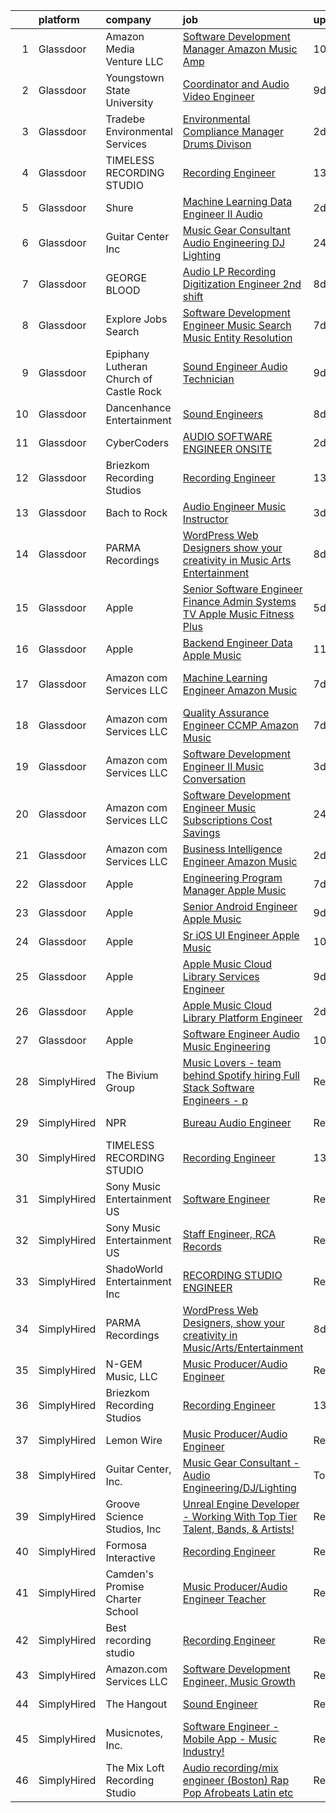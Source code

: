 

|    | platform    | company                                 | job                                                                                                                                                                                                                                                                                                                                                                                                                                                                                                                                                                                                                                                                                                                                                                                                                                                                                                                                                                                                                                                                                                                                                                                                                                                                                                                                                                                                                                                                       | update_time   | location                 |
|---:|:------------|:----------------------------------------|:--------------------------------------------------------------------------------------------------------------------------------------------------------------------------------------------------------------------------------------------------------------------------------------------------------------------------------------------------------------------------------------------------------------------------------------------------------------------------------------------------------------------------------------------------------------------------------------------------------------------------------------------------------------------------------------------------------------------------------------------------------------------------------------------------------------------------------------------------------------------------------------------------------------------------------------------------------------------------------------------------------------------------------------------------------------------------------------------------------------------------------------------------------------------------------------------------------------------------------------------------------------------------------------------------------------------------------------------------------------------------------------------------------------------------------------------------------------------------|:--------------|:-------------------------|
|  1 | Glassdoor   | Amazon Media Venture LLC                | [Software Development Manager  Amazon Music  Amp](https://www.glassdoor.com/partner/jobListing.htm?pos=126&ao=1136043&s=58&guid=00000181bdafc1bb8bd93737e8e45623&src=GD_JOB_AD&t=SR&vt=w&cs=1_4fce9f78&cb=1656744821504&jobListingId=1007954871542&jrtk=3-0-1g6uqvgf1kbmt801-1g6uqvgfeia0r800-272dfb7393a6fc12-)                                                                                                                                                                                                                                                                                                                                                                                                                                                                                                                                                                                                                                                                                                                                                                                                                                                                                                                                                                                                                                                                                                                                                          | 10d           | Irvine, CA               |
|  2 | Glassdoor   | Youngstown State University             | [Coordinator and Audio Video Engineer](https://www.glassdoor.com/partner/jobListing.htm?pos=123&ao=1136043&s=58&guid=00000181bdafc1bb8bd93737e8e45623&src=GD_JOB_AD&t=SR&vt=w&cs=1_3bf7ceaa&cb=1656744821500&jobListingId=1007957029518&jrtk=3-0-1g6uqvgf1kbmt801-1g6uqvgfeia0r800-4bff3de46b611e70-)                                                                                                                                                                                                                                                                                                                                                                                                                                                                                                                                                                                                                                                                                                                                                                                                                                                                                                                                                                                                                                                                                                                                                                     | 9d            | Youngstown, OH           |
|  3 | Glassdoor   | Tradebe Environmental Services          | [Environmental Compliance Manager   Drums Divison](https://www.glassdoor.com/partner/jobListing.htm?pos=127&ao=1136043&s=58&guid=00000181bdafc1bb8bd93737e8e45623&src=GD_JOB_AD&t=SR&vt=w&ea=1&cs=1_a3322624&cb=1656744821504&jobListingId=1007970880554&jrtk=3-0-1g6uqvgf1kbmt801-1g6uqvgfeia0r800-cf13d70524adebc5-)                                                                                                                                                                                                                                                                                                                                                                                                                                                                                                                                                                                                                                                                                                                                                                                                                                                                                                                                                                                                                                                                                                                                                    | 2d            | Millington, TN           |
|  4 | Glassdoor   | TIMELESS RECORDING STUDIO               | [Recording Engineer](https://www.glassdoor.com/partner/jobListing.htm?pos=118&ao=1136043&s=58&guid=00000181bdafc1bb8bd93737e8e45623&src=GD_JOB_AD&t=SR&vt=w&ea=1&cs=1_f057ea28&cb=1656744821499&jobListingId=1007949019689&jrtk=3-0-1g6uqvgf1kbmt801-1g6uqvgfeia0r800-52673f44efd9a9a5-)                                                                                                                                                                                                                                                                                                                                                                                                                                                                                                                                                                                                                                                                                                                                                                                                                                                                                                                                                                                                                                                                                                                                                                                  | 13d           | Cincinnati, OH           |
|  5 | Glassdoor   | Shure                                   | [Machine Learning Data Engineer II  Audio ](https://www.glassdoor.com/partner/jobListing.htm?pos=119&ao=1136043&s=58&guid=00000181bdafc1bb8bd93737e8e45623&src=GD_JOB_AD&t=SR&vt=w&cs=1_4aa8223d&cb=1656744821500&jobListingId=1007971074899&jrtk=3-0-1g6uqvgf1kbmt801-1g6uqvgfeia0r800-275af2a80abb2847-)                                                                                                                                                                                                                                                                                                                                                                                                                                                                                                                                                                                                                                                                                                                                                                                                                                                                                                                                                                                                                                                                                                                                                                | 2d            | Niles, IL                |
|  6 | Glassdoor   | Guitar Center  Inc                      | [Music Gear Consultant   Audio Engineering DJ Lighting](https://www.glassdoor.com/partner/jobListing.htm?pos=110&ao=1110586&s=58&guid=00000181bdafc1bb8bd93737e8e45623&src=GD_JOB_AD&t=SR&vt=w&ea=1&cs=1_4b3b576b&cb=1656744821499&jobListingId=1007977613458&cpc=7AD1D84939BBEEF3&jrtk=3-0-1g6uqvgf1kbmt801-1g6uqvgfeia0r800-581e8f2fb3f00138--6NYlbfkN0B-XkD931Z_CfTt1xk_J8Xb09JRPDG-yzCpVixI3vwp10mNhCF8nhCZPG4aROChdzgkR2-Flt9Mfmw6orsD9pu5-Wdj8V0pQXTUT-xZi8cwCc3adf9snIYkQOzb6ADPovnPR6yQ-Us9QOi4ilUyFghRQ3Yb-4XqHqQnJOVT3m0suo9LV4Dvc7cqMyzmtBW1DfrSf6fRljGzeN38_LFF8rpOA6sP7rNk0dw8Hc2BZhaAJy59m5MVJgNDbrBczJj82ZtkifXxZTmjtxEAV74iQr9fZHEIa553M2sTCKjoauNXQ5wUuOfCB1ASe5qDVcEW7uEWldHj2t8IUhLENl_Bu2dhQhhJizgVQtCfh5qrMnurf_a3i_wcaBqHeHJ9zHQYEhNCQg8EbcgCtIID_zIUSdZYnI8yTdwPBVGJMykaiVQtx0hhS92XxhJVBAb637RqBU0L45tXcGxk0Pasj-5_jeSRBpN0pBfvyfdHJiMssPJfCkWvFYu7xXGyi0e8oBPFGxxL9Cs9xFqjdw%3D%3D)                                                                                                                                                                                                                                                                                                                                                                                                                                                                                                                                                              | 24h           | Nashville, TN            |
|  7 | Glassdoor   | GEORGE BLOOD                            | [Audio LP Recording Digitization Engineer  2nd shift](https://www.glassdoor.com/partner/jobListing.htm?pos=120&ao=1136043&s=58&guid=00000181bdafc1bb8bd93737e8e45623&src=GD_JOB_AD&t=SR&vt=w&cs=1_e644403b&cb=1656744821500&jobListingId=1007959721059&jrtk=3-0-1g6uqvgf1kbmt801-1g6uqvgfeia0r800-94ce0a851b55452b-)                                                                                                                                                                                                                                                                                                                                                                                                                                                                                                                                                                                                                                                                                                                                                                                                                                                                                                                                                                                                                                                                                                                                                      | 8d            | Fort Washington, PA      |
|  8 | Glassdoor   | Explore Jobs Search                     | [Software Development Engineer   Music Search  Music Entity Resolution](https://www.glassdoor.com/partner/jobListing.htm?pos=117&ao=1136043&s=58&guid=00000181bdafc1bb8bd93737e8e45623&src=GD_JOB_AD&t=SR&vt=w&cs=1_ded4a76b&cb=1656744821499&jobListingId=1007961461664&jrtk=3-0-1g6uqvgf1kbmt801-1g6uqvgfeia0r800-4cab3878edebe805-)                                                                                                                                                                                                                                                                                                                                                                                                                                                                                                                                                                                                                                                                                                                                                                                                                                                                                                                                                                                                                                                                                                                                    | 7d            | San Francisco, CA        |
|  9 | Glassdoor   | Epiphany Lutheran Church of Castle Rock | [Sound Engineer  Audio Technician ](https://www.glassdoor.com/partner/jobListing.htm?pos=122&ao=1136043&s=58&guid=00000181bdafc1bb8bd93737e8e45623&src=GD_JOB_AD&t=SR&vt=w&ea=1&cs=1_3288658a&cb=1656744821500&jobListingId=1007956823232&jrtk=3-0-1g6uqvgf1kbmt801-1g6uqvgfeia0r800-3de154c4f66dd65c-)                                                                                                                                                                                                                                                                                                                                                                                                                                                                                                                                                                                                                                                                                                                                                                                                                                                                                                                                                                                                                                                                                                                                                                   | 9d            | Castle Rock, CO          |
| 10 | Glassdoor   | Dancenhance Entertainment               | [Sound Engineers](https://www.glassdoor.com/partner/jobListing.htm?pos=125&ao=1136043&s=58&guid=00000181bdafc1bb8bd93737e8e45623&src=GD_JOB_AD&t=SR&vt=w&cs=1_2913ab21&cb=1656744821504&jobListingId=1007959494251&jrtk=3-0-1g6uqvgf1kbmt801-1g6uqvgfeia0r800-d0f3d38b7fd0f498-)                                                                                                                                                                                                                                                                                                                                                                                                                                                                                                                                                                                                                                                                                                                                                                                                                                                                                                                                                                                                                                                                                                                                                                                          | 8d            | Oklahoma                 |
| 11 | Glassdoor   | CyberCoders                             | [AUDIO SOFTWARE ENGINEER   ONSITE](https://www.glassdoor.com/partner/jobListing.htm?pos=111&ao=1110586&s=58&guid=00000181bdafc1bb8bd93737e8e45623&src=GD_JOB_AD&t=SR&vt=w&ea=1&cs=1_b8707264&cb=1656744821499&jobListingId=1007971116105&cpc=AC285F3A3ECA6BB0&jrtk=3-0-1g6uqvgf1kbmt801-1g6uqvgfeia0r800-7de74258abef3f4f--6NYlbfkN0CpFJQzrgRR8WqXWK1qKKEqALWJw739KlKqr2H-MSI4eoBlI4EFrmor2FYZMP3muM22GLzNsMmROHlFnW462upHBo16MwKCrZUPY5sbUmJVvFgZlZOB6K4TTBzV2oLj440xyaVcRxuZVT_JFALo6hknkCb_DgauWlCsisZ6WgS4VPUdUOmzlgbvnAcsg0WfgmmzFDbzS40NtatdzRm2Y4wsQg0Io2N_oNWiroKqvBMnvbaM6vd2OT2E7WLrcOqtoRA46PNsdbj6WX9gZEDnErCPCMReEcrV6bciTWRkp13bcQ34_x47zUlaBf1nSZfyileAdQAAdr9BmHeijXpNqP3-d2ah9NBqDnnIW56MDm1tSPpqBS9mvf8zI2dMR8L6wEWiXIrjXxeHKDT-kQfJ6CcU8xIIcHD1ntbiF9agKnINsVU64CAkd_EIBSodklTaqtOuOMSeTRDSnKHpt0-3Lf6c3YDbOio4T2Nk79bBGpwf6oU5enUjk4SAfnbV6kK3nrOHaAD_1pXq_2-u1eHDEGiZzBpoHXhzfJkZntCwxWcM1P1K22ulPLsS8EhGqD1MVLfj7qv2VNGaKXht_-wi2oDyIrst7pMn7nliBwnzU48TlYAAet6qkopOGU3nUb5q9v0QF9_HyaPBv-BIoJQ0ftjKqplOSl5_aFWUtnrO3QvT0SWo_V6W248tHea4cWDs2P6noJAzTxKo7uISjIIbuZ6864fs7bj8slzBa2keBHChf4p_UL-9kIJzIl0Ta9GfBpSUAMNebA5UbjO-jOFzspk-gpK697v9eZNQQEm2djx3AWB5Z-V_g7GG9ViUG5Z-evcaro_qSDYj0CfLKA-F-DtXRUAQvOCCEh9OCwX4m3IbM_WDxKpHQ3G14Cv1ZuLIubUDSG-Qcm-Ho93kuKuTw02SNrQ5DG71g5AjkURFVceXft4NGHqAZBwpsQ-uWfKc_41qzutMSUWlzseCLSYiVKEF3utq7hr5Goo%3D)                                                                                                 | 2d            | San Jose, CA             |
| 12 | Glassdoor   | Briezkom Recording Studios              | [Recording Engineer](https://www.glassdoor.com/partner/jobListing.htm?pos=115&ao=1136043&s=58&guid=00000181bdafc1bb8bd93737e8e45623&src=GD_JOB_AD&t=SR&vt=w&ea=1&cs=1_719086bf&cb=1656744821499&jobListingId=1007949003348&jrtk=3-0-1g6uqvgf1kbmt801-1g6uqvgfeia0r800-642744c452f28506-)                                                                                                                                                                                                                                                                                                                                                                                                                                                                                                                                                                                                                                                                                                                                                                                                                                                                                                                                                                                                                                                                                                                                                                                  | 13d           | Alhambra, CA             |
| 13 | Glassdoor   | Bach to Rock                            | [Audio Engineer Music Instructor](https://www.glassdoor.com/partner/jobListing.htm?pos=124&ao=1136043&s=58&guid=00000181bdafc1bb8bd93737e8e45623&src=GD_JOB_AD&t=SR&vt=w&ea=1&cs=1_cc9fe1c0&cb=1656744821504&jobListingId=1007969570297&jrtk=3-0-1g6uqvgf1kbmt801-1g6uqvgfeia0r800-cbe3092fae1a7e08-)                                                                                                                                                                                                                                                                                                                                                                                                                                                                                                                                                                                                                                                                                                                                                                                                                                                                                                                                                                                                                                                                                                                                                                     | 3d            | Leesburg, VA             |
| 14 | Glassdoor   | PARMA Recordings                        | [WordPress Web Designers  show your creativity in Music Arts Entertainment](https://www.glassdoor.com/partner/jobListing.htm?pos=107&ao=1110586&s=58&guid=00000181bdafc1bb8bd93737e8e45623&src=GD_JOB_AD&t=SR&vt=w&ea=1&cs=1_2437b78d&cb=1656744821498&jobListingId=1007960095074&cpc=334ABAF5D42DC775&jrtk=3-0-1g6uqvgf1kbmt801-1g6uqvgfeia0r800-a51dcf66eccc53eb--6NYlbfkN0BMd6i3W3qmAtDke4ZitYLMBEMpVvOQU_aO9JUqgRRkgwDvgaVV8jWDDkXv0s9VdhdFtp8vgpc7Xd14geBqCVRfeb-Zk2gFUWrnzfN3CO7_Kshg7e9lFPeLlS31PbWmaUmDuWqBwBaZIqP5E8OfSbZVpgw5zRAc4LpRHBRqxyh3tAhzUrHfLFIfhkH6S2Qey-btaqebbnX1MBBMzlQoOeJtW8ybLZZC5nolkDVroiYQCWkt9lb_soEjy0V1igVgP9F2a1aeTdzqUCYlKBvyGMAZxW_t2RR19tRsZ98MeI6SaZm_1NYlEzq6K_Lu9zxtEcWDqjPQgNm0hzwFw_qLcQvEevSry0M8BCmhXPEHrwxmcMJ7452PPaUxzcnpxuwVcLVw21juZ7MpywGMH6ROHf7ljALC1gTUfVwi9K7EzuS-b678cITvf0HwPa9upXKiQtXj9l6WlkLwaR6FoCrzTTorJpNz9_Y_rFCocQI6iNhP2ypGnBKOWTKEzeUKMuvV-8ltnaZewbdlRwWsvsWq1VlT8Q7RubUynm2wfkbWhVE4mCmEvskljxsc)                                                                                                                                                                                                                                                                                                                                                                                                                                                                                                      | 8d            | Remote                   |
| 15 | Glassdoor   | Apple                                   | [Senior Software Engineer   Finance   Admin Systems  TV   Apple Music  Fitness Plus ](https://www.glassdoor.com/partner/jobListing.htm?pos=108&ao=1110586&s=58&guid=00000181bdafc1bb8bd93737e8e45623&src=GD_JOB_AD&t=SR&vt=w&cs=1_61ad61d0&cb=1656744821498&jobListingId=1007965233471&cpc=32EE424DE2B657EB&jrtk=3-0-1g6uqvgf1kbmt801-1g6uqvgfeia0r800-ae0f27bdc28e0250--6NYlbfkN0BvKrLyj5gPmtZO9T8euul8TCxuuKNOtzRJOomxnwSEodTz2Bc-sPZlADHp0xxmf8VeuY8ylQRai-V3wvVX6caqz5RJ_LZ51DxmtvWx3a9Ex-8fRZnA-0QSTxhEYtCWdU7hfwLK5xjTM-lnW3XaidCgOmivPDNDQqkpJxlrl9kv16zhXmhhX9m71aeujv4-tblj9pHlwtX4e2zYWMlzk-LslbOiIFbPEfRKznJtBToQj4T5qoYcR4kwmOZ2r4GiYfEaDEduYTILJV-Wjz7sRzy2ec1FIrJqs1R-GVQIp-ZweW80GF9namP8ldk3tc5JYV4UD2DENXD2JCv1vAAxUHzpReTMfzxJxdipgiUsviDRlJiQaJmGxaq7AUo_ie_mu8bvdBGnaXnR2qhny4MUtQQ8-XIdIl-OejNkr3pqJ21MlNWGGlX8g_t-uBfqtluZNlRXfLk0QgFKh2y1lEgH_QZ-_LRUHodQJBMbhJ9cxN6Ofx0VXBoSOvE6TqnP2gkz9b-l8wmu877HopDexZtC9EaJ-bBXvdn3S7XRYCMqhJMC9yM9D071I-30neBR-VCznAg-5hN_ZJeVH958PZWgA7D6iaA-wCMstAiFcpFPEGqtPUPYHE6Ne0kqpY2FyZ4hWDvcoHGXywumpzwE3u61nxI53W7PQx0zSGAciBPzMJhuvbztOYUCzGEcWfivsVXlbJZpYl28dAgi3T5PdWtDQI46PjnwRx6oTG-azzpUMylM237O0Crc8VPyAlL-O3XuoRw7eS_qHiPQrCOLCk6Y3t1qpSCDmWmhTLYNlg_kH-1jbVPxKySetjTgF7Bv5L8UtH6_cQArOaUpBgohLZ_SIoNK_xeQaRu1TPAlUaBOVLVI1bIX6nHTG_-lnLvDlY5bv_Ts86WlU-SSWWzVz89LzIzNzNPpIwFjsuZSocmtLUkkUX30F2rE6PPPZ6AF7EfbyZfrY8j-spAkoZLEv7d_uf4WOyikwlh8eiiUCb2OdSAVKIslSCKVmJ4JfJtkD6BOH-yYKrLDxJkIMu0QRChSjS5H) | 5d            | Austin, TX               |
| 16 | Glassdoor   | Apple                                   | [Backend Engineer Data   Apple Music](https://www.glassdoor.com/partner/jobListing.htm?pos=102&ao=1110586&s=58&guid=00000181bdafc1bb8bd93737e8e45623&src=GD_JOB_AD&t=SR&vt=w&cs=1_62e6795e&cb=1656744821497&jobListingId=1007950938244&cpc=AC285F3A3ECA6BB0&jrtk=3-0-1g6uqvgf1kbmt801-1g6uqvgfeia0r800-12d83685509c3883--6NYlbfkN0BvKrLyj5gPmtZO9T8euul8TCxuuKNOtzRJOomxnwSEodTz2Bc-sPZlFpP0h5lDivqTF5_QeIpS_cDvN7FQMh8G5Q27mXkfq6J_zu8iXTfNQv2d91851vXbBzAq-u4LhSiSVS7JHPHJJPqd4DPZm67dI48mIQvipeOSk8vKm-DGTOhc4L3FQCZWnaSf73PTzXzF7wB2kBPKWhufGoyRmyX35pmR5q0XtBB_HgPpHOyNhTQMTqYvX3LwfxjLg_0TEDDN-9kmx067n4PHjquhpdB3MPIJEVyf4scEaV8lCAnNkz_rNMrtYmjuf_EFqhuyJbXVCTE1nGyKJW3yJLAykwbtgZBLXzFqrULxH6gAS48uhYSe4SxyPRVmvt1xmlijK6G-PDjP8q1zWkRmANf7QLIWfwESgCzy7wrtEapiO7CuUkddOzD0r7SkQfArat18w5WXjOOIwwzbiWt0Php9H3xVdZodSNWStPR6AcvIviD96O7ky81FqIKm4sPJHAwnl1_R98aJy6jKOoDwxw_W04jumQh3Xz6Diq2gJBzlK4xzxydbQ4lyLdDB_sGiG90-N6Pf5_2ybgDHH8Zk1fO2Un18GUgzKpfK_MpKeRGwwltDdAlsFPq_iwRpWLDbT3FpNaLbuUY8TDmlklgwV58Y89KC6-QgrkwvddNVFwZq2MqGLHjp5cDxzocYmWuvlD4GzG-qtOBENOj1VzmyPEG9nrT3igcR6Hs1z0dfsAWGkP-h8I1tSGAjihrO6jUftXmFcF0g2dc7_LUjmS8Do2NrpzGkovVEf80PHAAaxEWn8txfAJTnUv52gvbo7QOskI6FCiwOXrTriTG1zhggdjoFgimY72XDxmnkLAJvqblxGeCTAjnIif4EVdceEsqmxjVm4MQv2D9gpkfLtCC0ngOYnIc3ejYMdA822A8MMMqcMTEquscv2B56ZJPV___oBD_Olo0c9F6PaJ-7OoBfPmKcNlu7)                                                                                                                 | 11d           | New York, NY             |
| 17 | Glassdoor   | Amazon com Services LLC                 | [Machine Learning Engineer  Amazon Music](https://www.glassdoor.com/partner/jobListing.htm?pos=114&ao=1136043&s=58&guid=00000181bdafc1bb8bd93737e8e45623&src=GD_JOB_AD&t=SR&vt=w&cs=1_fc49818a&cb=1656744821499&jobListingId=1007962183549&jrtk=3-0-1g6uqvgf1kbmt801-1g6uqvgfeia0r800-7c0081a0693f6e3b-)                                                                                                                                                                                                                                                                                                                                                                                                                                                                                                                                                                                                                                                                                                                                                                                                                                                                                                                                                                                                                                                                                                                                                                  | 7d            | San Francisco, CA        |
| 18 | Glassdoor   | Amazon com Services LLC                 | [Quality Assurance Engineer  CCMP  Amazon Music](https://www.glassdoor.com/partner/jobListing.htm?pos=121&ao=1136043&s=58&guid=00000181bdafc1bb8bd93737e8e45623&src=GD_JOB_AD&t=SR&vt=w&cs=1_c311abae&cb=1656744821500&jobListingId=1007961126346&jrtk=3-0-1g6uqvgf1kbmt801-1g6uqvgfeia0r800-e1f2d08a6e96a4b8-)                                                                                                                                                                                                                                                                                                                                                                                                                                                                                                                                                                                                                                                                                                                                                                                                                                                                                                                                                                                                                                                                                                                                                           | 7d            | San Francisco, CA        |
| 19 | Glassdoor   | Amazon com Services LLC                 | [Software Development Engineer II  Music Conversation](https://www.glassdoor.com/partner/jobListing.htm?pos=113&ao=1136043&s=58&guid=00000181bdafc1bb8bd93737e8e45623&src=GD_JOB_AD&t=SR&vt=w&cs=1_deebea3d&cb=1656744821499&jobListingId=1007969199509&jrtk=3-0-1g6uqvgf1kbmt801-1g6uqvgfeia0r800-80c791973155ad87-)                                                                                                                                                                                                                                                                                                                                                                                                                                                                                                                                                                                                                                                                                                                                                                                                                                                                                                                                                                                                                                                                                                                                                     | 3d            | Seattle, WA              |
| 20 | Glassdoor   | Amazon com Services LLC                 | [Software Development Engineer  Music Subscriptions Cost Savings](https://www.glassdoor.com/partner/jobListing.htm?pos=112&ao=1136043&s=58&guid=00000181bdafc1bb8bd93737e8e45623&src=GD_JOB_AD&t=SR&vt=w&cs=1_c2f87f30&cb=1656744821499&jobListingId=1007976089057&jrtk=3-0-1g6uqvgf1kbmt801-1g6uqvgfeia0r800-28bc9f5ad4eb9c12-)                                                                                                                                                                                                                                                                                                                                                                                                                                                                                                                                                                                                                                                                                                                                                                                                                                                                                                                                                                                                                                                                                                                                          | 24h           | San Francisco, CA        |
| 21 | Glassdoor   | Amazon com Services LLC                 | [Business Intelligence Engineer  Amazon Music](https://www.glassdoor.com/partner/jobListing.htm?pos=116&ao=1136043&s=58&guid=00000181bdafc1bb8bd93737e8e45623&src=GD_JOB_AD&t=SR&vt=w&cs=1_c0e5ea7e&cb=1656744821499&jobListingId=1007971263077&jrtk=3-0-1g6uqvgf1kbmt801-1g6uqvgfeia0r800-5bd6390416243998-)                                                                                                                                                                                                                                                                                                                                                                                                                                                                                                                                                                                                                                                                                                                                                                                                                                                                                                                                                                                                                                                                                                                                                             | 2d            | Seattle, WA              |
| 22 | Glassdoor   | Apple                                   | [Engineering Program Manager  Apple Music](https://www.glassdoor.com/partner/jobListing.htm?pos=101&ao=1110586&s=58&guid=00000181bdafc1bb8bd93737e8e45623&src=GD_JOB_AD&t=SR&vt=w&cs=1_5a773b74&cb=1656744821497&jobListingId=1007962892131&cpc=32EE424DE2B657EB&jrtk=3-0-1g6uqvgf1kbmt801-1g6uqvgfeia0r800-fd6ad06bc8ce2673--6NYlbfkN0BvKrLyj5gPmtZO9T8euul8TCxuuKNOtzRJOomxnwSEodTz2Bc-sPZl1dBMH13w-jOwegsf7vG6r7jTyuBXYsMVyhVs2kMNU4FQssjeZwyTllCyZyH-v7KC0gikUApIpmHrqqLI4D2LBVK02wP52v-gwL0aRy80gh6AbOusxaxGNQdWJlTuxJoBepl1CvAMG2kaQ55uF331fm1eWGnhfLH2-nRp8cwAMLKk44wtzGdKVD0Tv5J3T1paZ4qvPzodfxeZdJxtBRv423C0WZaOUnQAgDaF2PiCGjezfHzUdsG8kd_yY2K9p20qidCeDIL5WtYn6dudOEkTEQWI-z5V5zxzoCkWeTNdWegWmaxHXQa3QVwn4NtdMoKhWF2z_gFa3uuWKi8WCPbT8QCFA-fmLuOcDFMBITzd7C4sKePs3CnOtY3EOXKJ6KFonEX05ly8R4_FBZlgfzvg920jcLji9Q0zG4qlUdPRhv77DVv1BLa1aP0HBDmmfDnaprz_F7R-mD5s3PPjYlqWxFNdFyJH07BLv3ZCB-09gb6BevLsrdBhHFZiFpYCi4dcafkhy4RJqcw4eOladsNkhi2rRDI6sJfimrTjXUEcEYC0nMlKgFwRPNjXgfLaxC4iLq7lUespgfrjWKti5CtTBGUSzq5G_FwBiLFd-Ae1m62TKQZawRoRBefFFS1DCbpvJD665HoIq8xV_j7CsPT2doORjOqi8yO2s2FDFbYTBqQuZDG-6kKos63uXfu5J82epi2HcLIHxmDdEXhSpNC05WtPB8auSR5NTMpyX7Hdw05CiVLafANsQn5J1VqHkBkRyouuXLTOLhA68vlXERoo4G7Vi7GccILrpWJetasnjBclL7JtpkOvli7vXZd66eMqDHjpjsEwVtB_hT2_gyl-KoI66lnvOi0LhB_x2Elny9EKi8tGBlrT6oy3cPsdWR8lZzZTrCxZlJ_BJJ1TkbAQEF4dI8P6sxZA7q8jK1ZXR6U%3D)                                                                                              | 7d            | Seattle, WA              |
| 23 | Glassdoor   | Apple                                   | [Senior Android Engineer   Apple Music](https://www.glassdoor.com/partner/jobListing.htm?pos=106&ao=1110586&s=58&guid=00000181bdafc1bb8bd93737e8e45623&src=GD_JOB_AD&t=SR&vt=w&cs=1_bd9c6476&cb=1656744821498&jobListingId=1007958336118&cpc=F4EED0218A761C36&jrtk=3-0-1g6uqvgf1kbmt801-1g6uqvgfeia0r800-a70bb27c68a7a6c6--6NYlbfkN0BvKrLyj5gPmtZO9T8euul8TCxuuKNOtzRJOomxnwSEodTz2Bc-sPZlC5mDe-NOaJgTibUZKWwoj1L5CZzuCvYelZTCfuoFm050DBiCh4fW3g-g9QvrvuGh2I-00PtdeaHO2a5ACvBLmptIwfTXWCMvWShVtPZBMuwfxpqy-2sTJzvVRwJFGizM9guNOpjNF0_vXGIMDhj6-igGKh6b3O4Lxxmhz07utooXiXJ7zMeVQapxbnYajdKxTLIaf-HYWEA43mJzeD21KiwBAJ5P7902hQVHieRVWgD5aUHmewPT7d0l-n0qB7VCjwHsaRqe6Uu9tMXnNLcSa0__IA11PNJee_d9ol_wOnk2QqorK-vkBVonzZGDSw7bmqsf74Q3GiOPFMSgMjNaGxwLnJie23DmxM_d2bJcbsD0gYhgU9CB5nptENUfzSH67DaE80X7JPN1M3oJdbYoIBgevJSwM6dfOWXd-Ssji27XsGxxm0ajXWLGcdhJXzNejakGEMc9nh319a959Iu5JITq4BsV0r01_VL31ZSg_z3PB1RL5anWnIjTnBPb9rOjCHdfTcdXrt5fxX8zeRA222HMUGv142xai7mInl0IW5plFBFuj-kiF4ZvnEaIekz1ztggyhNBH6d2BITBo8L3_ep16agJTrCGb3zJPefKi-UWdwLnEwGvEX485496qlmTtIlKZBxqIjRsEKJvingoJhXsP3cUQ7kDKLBlbFOdisbfaLLsxiXhzRJg4dWIkFGtAdScTml_ORF79YTHTn6B4vamZO3rji1UE5R_VEAIDfAmz17UpJOlD_aEH5DPqsxMFu4WQrWX8dTD_6ULwx2RRchyWj5Aq9WzQ8ajg3UbeRS3zNG3w8lHHNO9GGrODvvzqsCqkCeY9PRm53aXRyfgAomDiqmPL5T546yK2wTLw_Dkgc5Of_zGNwXstC17w6N3Tly6KWOUGZa3CN6C71xHXw-J3LjjtPTEr4Hs9SOp1fg%3D)                                                                                                 | 9d            | San Diego, CA            |
| 24 | Glassdoor   | Apple                                   | [Sr  iOS UI Engineer Apple Music](https://www.glassdoor.com/partner/jobListing.htm?pos=105&ao=1110586&s=58&guid=00000181bdafc1bb8bd93737e8e45623&src=GD_JOB_AD&t=SR&vt=w&cs=1_126d1342&cb=1656744821497&jobListingId=1007953436787&cpc=A65DF3A704A48F9B&jrtk=3-0-1g6uqvgf1kbmt801-1g6uqvgfeia0r800-6b48f68127162d2d--6NYlbfkN0BvKrLyj5gPmtZO9T8euul8TCxuuKNOtzRJOomxnwSEodTz2Bc-sPZl1dBMH13w-jPG2G3T-i-GLEFchHGcFa8MguPlTO6XLwzAMQBFoGjqi0wt0Mh4MM14Z2gcB9Y4d2btViXEFylHFVO6cOHypjmR7yWFLre5OUuYQuv0UwgZNAojujpNJ4cleGCVkbSGpl3LEZOhNbe8FA6wt_rHlHpQVHduUX4c4TAUlSFmiBi-SmDqTPU5AVQmSQrDN06lCHwiXC4VCOsGfl7SKeCNZf6xwbJQH6rOI9Ijfez9pUNpNLHIa-YHvNRKaIeR0lO7GeoSUkcyiZAyRDxhrVGHs23jyw8u2HWTVbcwQRjD3cIWWuA-EOuD_M9t6oURRLt6Urb9J2ZfZF9gs1VV_QcPcbpugZAwbFZkRJFoJEmQ5d2LD4th4qSQZi1ZlbIqqs8ZHi8FeGRGON3sJ09BQun7vRWk2SpvngtbycZVJ1JAiQDU6wtfzSWm1BhysW3ibn0BZxoOEB5oZs4RpU-PHVBiUV4z3gYPVfZ5qgB325QSkkBDdEc2EUc4_6U4qw_7l-e0hikn9u0CGd_avkktil2fY5OB1ba79cu6Dl5vgDm9EbBVGCCcalizsKfJ42hx4RK1ZGgrdIwb_Js1QgxtSXyv97jmrIdee1XKL35H2fUct3VMpCywnmuZqpsuyWPu5Nk1iSL7RWIE39vL0gG19VUCOxjhoXe_Vlcn0vHA-NvauKyC6s0IeoDqb6YBdIsOo1T5kQvp049wsHuF3M1PiJBkdFjopXla5I66Lk3IBASlOjXEPHtKWMJt37kV0Jb7JFGSN-GDhgdmS5BnQoAXdQ8QBQLUSWD9jFadeDytFXlvbCL5BbObyC_4AtFoUcbH7VB45EzExxiGN8vSKpqzVAWwmPruozhM1yafJfNPXzcX2bT3IhU7pU_jnWgSqjFjk-YKGn9apqa3ZTnzVUDLE_8Yki26)                                                                                                                     | 10d           | Seattle, WA              |
| 25 | Glassdoor   | Apple                                   | [Apple Music   Cloud Library Services Engineer](https://www.glassdoor.com/partner/jobListing.htm?pos=104&ao=1110586&s=58&guid=00000181bdafc1bb8bd93737e8e45623&src=GD_JOB_AD&t=SR&vt=w&cs=1_fa83e0f5&cb=1656744821497&jobListingId=1007958038335&cpc=FA84DF7EA1EC2398&jrtk=3-0-1g6uqvgf1kbmt801-1g6uqvgfeia0r800-90d154890eaec506--6NYlbfkN0BvKrLyj5gPmtZO9T8euul8TCxuuKNOtzRJOomxnwSEodTz2Bc-sPZl1dBMH13w-jPSQNOdC8EiyXidj-cTlaRSVRT9dQt6cRIQFRhagZhsjMlt8MOPuQG9TbrHFdtysCg8H6JXms-aMcTD_6WL9WW0CDTqFTF23mgEF8mEKlm0HiByP8NZuSseFW1R892OJCFUy0yEANJCcurKJ_inO8j0K8pCUJUiDc3sppCGMV-n5t-t4WDfaQ4wl-5V1QXqhhlwxC380Q_-vzw0mK9af8N8Ebb-9FEoPkbduCACk1EOf8-qVg0F3Cpfs4rJJ3AEawuSwn0k_PBcM-uvkll8QYgo_Y63vmxTBpw2Tk19xykhdJEcDDdLt5WDCvzOj2jzF-b2isLjl8nAuYMT8z6K_Cfgde1GeVn4XJbak31TpmTkXmgJGplQ41c5SVHiE7EEFj8QSchRxi44pPqXfe1c5Z0lqrwgPPDFHnHqATsrc90h72beZSQTZgXLcxPKdC_s0y2ee255AIRtaAZUx0p1i05A07AneF7WKUMnVA1KVVJt0koTJSizbPCnNpf5Q_FaVgH54ft4jiWl0Gi1fjGAppSDshvY-Z6VdV0DO62KlW-yR3jCoTwCsjEYXrKkGCpprsjhwfKm2xvFE7sDI1iW6bRTeRdZdjIIof-WYwvFCsd2V45t0pYQIy3KsrRqEmuMvyJIgfROmiPWUTDV5rkeLTdSfgA65nJEfUjRtMH8E-8PZKixF2MzrAFHLGQUYUF51X_Pwae1cOD8w1OHIeoxMCE9TUloafdWKVUBxO7eVqU9Xu2tVt8Zx3pDoqYryZixlSJVRF4zVtiuccnv8j-Ghc1tM-TP7iYWycoVH03_m1G6Cdb5pzv88nVyoycYEcycI8_poYDAZCJBV2Dv0PXCIjcNu9cA_H-dm3fHVWBCs940KweYQrHj9UASXBQ8hlecHf5DW5HhkzzqkVa8JvszWhrXkWhrIAUg_fc8wuNHJFg3Ng%3D%3D)                                                                           | 9d            | Seattle, WA              |
| 26 | Glassdoor   | Apple                                   | [Apple Music   Cloud Library Platform Engineer](https://www.glassdoor.com/partner/jobListing.htm?pos=103&ao=1110586&s=58&guid=00000181bdafc1bb8bd93737e8e45623&src=GD_JOB_AD&t=SR&vt=w&cs=1_db5f8a53&cb=1656744821497&jobListingId=1007970746221&cpc=F4EED0218A761C36&jrtk=3-0-1g6uqvgf1kbmt801-1g6uqvgfeia0r800-c9d13abfbc6df045--6NYlbfkN0BvKrLyj5gPmtZO9T8euul8TCxuuKNOtzRJOomxnwSEodTz2Bc-sPZl1dBMH13w-jPKC2FcmXtgskzyl6n0E5lMNY8Fhph5dE2E8luwZG1Y8Zsp6SiXuicGrH8yb6GXySN60REP2yfzH843ocBJmD9vcLXXWyt8fN8YFQPc3fXjKsMt9p6ZzWWXgheUqLBobt9jLIDfVRypxiJD9pbU5MKqC5t74_cqmc8-_STHeqc8LOr6uqojC3eMimvEqjYGmLbvIexl3GXe0iymu_Bl0NtO--SYW9wPOUW1yGsVxAGcmMtdqOl9xAuYfa-uF-7wQ72sfj9NcGbvJcFDx2f9VkzGvGs9V40TEGLRGO-9DCQRr39J0xiS36VkyqIsAFUAc5by6_MT0WOcAPNyYTGGkioOR8tDV4NeL_UINqYUPrfBd3de6MqpTKi397Ltkz5nzZH7M7wA2r0n6QIG_yWcMK7EZk8LpkXR3hu_3zHIKc10NVilV6i_qf8vHb9uspA9V6bvP9tuNbaCnfuCKq4d-TU1pl_N4yPEa2Ucey9U_rK4eRAMXkjjnW9zYgOC0PX-fBEY-ZF0yu0RBHOC5-ooQCfbZSewCvmV3RbUPN4UqjSKaCe836kklY5Trzg6_KyiU4Jx0Iq64rWBYjr68D21bH8mJTZwKeG3niTqn8eGzbzF_V7naU8V2eFTUolKrc0rXoSjvodkG1qLJp_-oinLOdHw3A54e0M9SqQUXbB9PA9bUBSfl6OAuMpxnyJBoPih1hMDRMN8E2xO0zuH7Ovqsp67yIgDcFx7WT3nE0XiXPKxIB94LUMAPHdpauM1DluNMO0WKvPOM47EDNmjhiU9_NCwL-dkul52lJPrB4o-6t3akLvRyNIDN5DmCh9kd4RY5ljNRBtERJPc8MlIeYOl4_yz166jxWJikVDQFzViW4sA1AvQtIXTDl_6BgKKBHBVGpVrZNUwv4JIapgtSaaJlK8dLzlwJwNoLE0%3D)                                                                                         | 2d            | Seattle, WA              |
| 27 | Glassdoor   | Apple                                   | [Software Engineer   Audio Music Engineering](https://www.glassdoor.com/partner/jobListing.htm?pos=109&ao=1110586&s=58&guid=00000181bdafc1bb8bd93737e8e45623&src=GD_JOB_AD&t=SR&vt=w&cs=1_4f54201d&cb=1656744821498&jobListingId=1007955803226&cpc=F41FEAB56D215062&jrtk=3-0-1g6uqvgf1kbmt801-1g6uqvgfeia0r800-07fc713e99e0f44e--6NYlbfkN0BvKrLyj5gPmtZO9T8euul8TCxuuKNOtzRJOomxnwSEodTz2Bc-sPZlt2Zgji_QUXEoe6bix8IQO9KJAqCqjS3W22at7KGCG8P6CXEBKXujWcWwa2EQZcyIHQxth33FLbYNB8-fiR04eFU6xW2u41MJ5P63LixKzVKZ4XeFgNj8aIb_Zm58ypumQ7lVCigqXdYwZ2080sDj8QmmQhB7IuypE0pFuZi6ZGj4vNj0GEtAoxy5BfoHLhMwyagMyeqx6q2Hjb5iTY_6HtyOJxntqFSdCRZJUMg7clIBHW0aWSjDNsciOJyNFTOJIhj1TaF7iYIxv88rEiUp3XvQXZU5HRmuOLtoXMzq4pFfqaEzSMoJwcm7HfS0zrVF-bqtJxLuRWYdlLIG5nIjIrmX-iXCWWtSg1oqW4On7xfpZhNF6oBIVneudndCQgEmuBv_UjPt8tSxgwxr0VcOiACFq49Z7LI-k8ucYkju5IrMRZxthG1bkc1M4v2OSVu41cPI13plg6RWaVSmdkU_ZAK-sjsahlKt-hCAyPf7QMsMvWXx7QnBm951s_hnht9m-pU26o8kJbPMhWr481aFYP46rBu_vu1kkJx-uJJYVuMSjFpbgYevuUrjXRRnkSPjkzENCUn5t8IPeoQ0Dy4v4Hd8O-rmmnzSbwiE7IVqtHcdZMnKe0Nb5PMq8F_iAcyeqYc92sHSF3kv9TzJ7spHuquIFogMA-gOUU6gB7LnBq6_LRlBMo22izDbfgSV09nQuw0XOV9F40-NvbiVCEOfYP6vE_EYyuTpSBXl74PxH8hkiksxFw8SSbDSG-4vRLOYECv0wYcIexGNBUQdHV0xx0pJGsSGJUCWyiz7CzwRtOBFI-UA_uLcM2q8TAM2bHpoYabtWih-bagjEL7qVsJDdk-W8kv93wihe4P51OSZtEvHCzZ_fNWXXEtz8kap6zoo97KZB98zd0RRrjlkJaGe-HccJVgh4L3vfRbSaD0fSl0%3D)                                                                                           | 10d           | Cupertino, CA            |
| 28 | SimplyHired | The Bivium Group                        | [Music Lovers - team behind Spotify hiring Full Stack Software Engineers - p](https://www.simplyhired.com/job/xwPIhzuTN5QU7HiZUxxulf6NVWJJFVEgQggMHrjRfTQugyKoDq1S5w?q=music+engineer)                                                                                                                                                                                                                                                                                                                                                                                                                                                                                                                                                                                                                                                                                                                                                                                                                                                                                                                                                                                                                                                                                                                                                                                                                                                                                    | Recently      | Boston, MA               |
| 29 | SimplyHired | NPR                                     | [Bureau Audio Engineer](https://www.simplyhired.com/job/48fbd3fxzMiTsj8fd3hGlwx5mlD-0cpnxFgZxtSTVPBd5vrUq0L6yA?q=music+engineer)                                                                                                                                                                                                                                                                                                                                                                                                                                                                                                                                                                                                                                                                                                                                                                                                                                                                                                                                                                                                                                                                                                                                                                                                                                                                                                                                          | Recently      | New York, NY             |
| 30 | SimplyHired | TIMELESS RECORDING STUDIO               | [Recording Engineer](https://www.simplyhired.com/job/IWPOl1A7-it5xMvJKu5he9ixIA3IPUN3273mrUskwqAjTCqcVCg3yw?q=music+engineer)                                                                                                                                                                                                                                                                                                                                                                                                                                                                                                                                                                                                                                                                                                                                                                                                                                                                                                                                                                                                                                                                                                                                                                                                                                                                                                                                             | 13d           | Cincinnati, OH           |
| 31 | SimplyHired | Sony Music Entertainment US             | [Software Engineer](https://www.simplyhired.com/job/jFkvNvEv1wn60HATk7O-oL0MKoQTR7k52KdPdKtiGDucAYDETTZT8w?q=music+engineer)                                                                                                                                                                                                                                                                                                                                                                                                                                                                                                                                                                                                                                                                                                                                                                                                                                                                                                                                                                                                                                                                                                                                                                                                                                                                                                                                              | Recently      | New York, NY +1 location |
| 32 | SimplyHired | Sony Music Entertainment US             | [Staff Engineer, RCA Records](https://www.simplyhired.com/job/dwkMmDXnT1hAmYDd9mYCsbJlC48Fo9KuuDMR62WYReptlyXKnOCFWQ?q=music+engineer)                                                                                                                                                                                                                                                                                                                                                                                                                                                                                                                                                                                                                                                                                                                                                                                                                                                                                                                                                                                                                                                                                                                                                                                                                                                                                                                                    | Recently      | Los Angeles, CA          |
| 33 | SimplyHired | ShadoWorld Entertainment Inc            | [RECORDING STUDIO ENGINEER](https://www.simplyhired.com/job/GwCuzAE1Z75JKGOc64ylj3GPMzBTziX1HpRLOs1Ry1SWuirAjqBXVA?q=music+engineer)                                                                                                                                                                                                                                                                                                                                                                                                                                                                                                                                                                                                                                                                                                                                                                                                                                                                                                                                                                                                                                                                                                                                                                                                                                                                                                                                      | Recently      | Los Angeles, CA          |
| 34 | SimplyHired | PARMA Recordings                        | [WordPress Web Designers, show your creativity in Music/Arts/Entertainment](https://www.simplyhired.com/job/Wpl3TU8XzCpcpJgy39HbFjwOkTi5fD0pThvI6-P168aePEhTBsPxGw?q=music+engineer)                                                                                                                                                                                                                                                                                                                                                                                                                                                                                                                                                                                                                                                                                                                                                                                                                                                                                                                                                                                                                                                                                                                                                                                                                                                                                      | 8d            | Remote                   |
| 35 | SimplyHired | N-GEM Music, LLC                        | [Music Producer/Audio Engineer](https://www.simplyhired.com/job/Ezwa4jEajZ7pguMTILcySEmg7Pz97pN4Z54HItsH2bknDEZXVVTfQw?q=music+engineer)                                                                                                                                                                                                                                                                                                                                                                                                                                                                                                                                                                                                                                                                                                                                                                                                                                                                                                                                                                                                                                                                                                                                                                                                                                                                                                                                  | Recently      | Remote                   |
| 36 | SimplyHired | Briezkom Recording Studios              | [Recording Engineer](https://www.simplyhired.com/job/Ve2NztJXh_sn1yS2vfoFCVcTu4YTEaUeBvL2YBxMJFWTbLmQ4uHthw?q=music+engineer)                                                                                                                                                                                                                                                                                                                                                                                                                                                                                                                                                                                                                                                                                                                                                                                                                                                                                                                                                                                                                                                                                                                                                                                                                                                                                                                                             | 13d           | Alhambra, CA             |
| 37 | SimplyHired | Lemon Wire                              | [Music Producer/Audio Engineer](https://www.simplyhired.com/job/Sc6a_qLLjAqXYw8lPpR4pg-XsRlyFBE8EPBOvyRFcmWsfFlhXZLZIw?q=music+engineer)                                                                                                                                                                                                                                                                                                                                                                                                                                                                                                                                                                                                                                                                                                                                                                                                                                                                                                                                                                                                                                                                                                                                                                                                                                                                                                                                  | Recently      | Indianapolis, IN         |
| 38 | SimplyHired | Guitar Center, Inc.                     | [Music Gear Consultant - Audio Engineering/DJ/Lighting](https://www.simplyhired.com/job/A1q2-hoFBf33n2hzvrtqJdUCpA-f5UgA83I6sNug1CkHmCGdLFdqzA?q=music+engineer)                                                                                                                                                                                                                                                                                                                                                                                                                                                                                                                                                                                                                                                                                                                                                                                                                                                                                                                                                                                                                                                                                                                                                                                                                                                                                                          | Today         | Nashville, TN            |
| 39 | SimplyHired | Groove Science Studios, Inc             | [Unreal Engine Developer - Working With Top Tier Talent, Bands, & Artists!](https://www.simplyhired.com/job/tMUv0bhv1WXQseALxCUyt4HnppYbuHAxKhmBeo43qD4xlbIyIH-L1Q?q=music+engineer)                                                                                                                                                                                                                                                                                                                                                                                                                                                                                                                                                                                                                                                                                                                                                                                                                                                                                                                                                                                                                                                                                                                                                                                                                                                                                      | Recently      | Remote                   |
| 40 | SimplyHired | Formosa Interactive                     | [Recording Engineer](https://www.simplyhired.com/job/29sDM0Sr9JlQYH7solN3F74VDbJwVqpkxGxp49jc-twKzjzyunLXRQ?q=music+engineer)                                                                                                                                                                                                                                                                                                                                                                                                                                                                                                                                                                                                                                                                                                                                                                                                                                                                                                                                                                                                                                                                                                                                                                                                                                                                                                                                             | Recently      | Los Angeles, CA          |
| 41 | SimplyHired | Camden's Promise Charter School         | [Music Producer/Audio Engineer Teacher](https://www.simplyhired.com/job/l9PJfcPPBVooQjznIQ7VLgR2oLGIZF4pMRyQSenxexlCDqVeK7eeog?q=music+engineer)                                                                                                                                                                                                                                                                                                                                                                                                                                                                                                                                                                                                                                                                                                                                                                                                                                                                                                                                                                                                                                                                                                                                                                                                                                                                                                                          | Recently      | Camden, NJ               |
| 42 | SimplyHired | Best recording studio                   | [Recording Engineer](https://www.simplyhired.com/job/NeQrgvRCARq24gRGjRdhaypxPwthJd0Ged64uYZzSqDAIgnFlFPbhw?q=music+engineer)                                                                                                                                                                                                                                                                                                                                                                                                                                                                                                                                                                                                                                                                                                                                                                                                                                                                                                                                                                                                                                                                                                                                                                                                                                                                                                                                             | Recently      | Glendora, CA             |
| 43 | SimplyHired | Amazon.com Services LLC                 | [Software Development Engineer, Music Growth](https://www.simplyhired.com/job/-fIKzrMiz647_EPO10X983-9DcW9djizcrV0u9GvFiMeKCTeXOA_BA?q=music+engineer)                                                                                                                                                                                                                                                                                                                                                                                                                                                                                                                                                                                                                                                                                                                                                                                                                                                                                                                                                                                                                                                                                                                                                                                                                                                                                                                    | Recently      | Remote +1 location       |
| 44 | SimplyHired | The Hangout                             | [Sound Engineer](https://www.simplyhired.com/job/pPtma4KfpJL8yv0IV160PCctZ7zJieTNPnwDrISJ5-REzhgDQyRTVw?q=music+engineer)                                                                                                                                                                                                                                                                                                                                                                                                                                                                                                                                                                                                                                                                                                                                                                                                                                                                                                                                                                                                                                                                                                                                                                                                                                                                                                                                                 | Recently      | Myrtle Beach, SC         |
| 45 | SimplyHired | Musicnotes, Inc.                        | [Software Engineer - Mobile App - Music Industry!](https://www.simplyhired.com/job/znPtqyuOs7-wVaRUojghv2RSA5GqEzrKbutvPlgAZWT6nXoyEGnC5Q?q=music+engineer)                                                                                                                                                                                                                                                                                                                                                                                                                                                                                                                                                                                                                                                                                                                                                                                                                                                                                                                                                                                                                                                                                                                                                                                                                                                                                                               | Recently      | Madison, WI              |
| 46 | SimplyHired | The Mix Loft Recording Studio           | [Audio recording/mix engineer (Boston) Rap Pop Afrobeats Latin etc](https://www.simplyhired.com/job/ItBDeQewPykczH3FXc7X40hudhT4rMdltMW5EuKQQQFv6bR65Fc9SA?q=music+engineer)                                                                                                                                                                                                                                                                                                                                                                                                                                                                                                                                                                                                                                                                                                                                                                                                                                                                                                                                                                                                                                                                                                                                                                                                                                                                                              | Recently      | Quincy, MA               |